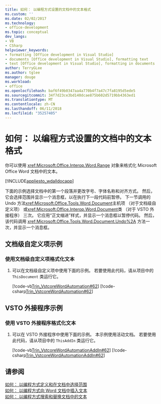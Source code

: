 ```yaml
---
title: 如何： 以编程方式设置的文档中的文本格式
ms.custom: ''
ms.date: 02/02/2017
ms.technology:
- office-development
ms.topic: conceptual
dev_langs:
- VB
- CSharp
helpviewer_keywords:
- formatting [Office development in Visual Studio]
- documents [Office development in Visual Studio], formatting text
- text [Office development in Visual Studio], formatting in documents
author: TerryGLee
ms.author: tglee
manager: douge
ms.workload:
- office
ms.openlocfilehash: baf6f49b0347aa4a770b4f7a47c7fa8195d5ede5
ms.sourcegitcommit: 34f7d23ce3bd140dcae875b602d5719bb4363ed1
ms.translationtype: MT
ms.contentlocale: zh-CN
ms.lasthandoff: 06/11/2018
ms.locfileid: "35257405"
---
```

# <a name="how-to-programmatically-format-text-in-documents"></a>如何： 以编程方式设置的文档中的文本格式
  你可以使用 <xref:Microsoft.Office.Interop.Word.Range> 对象来格式化 Microsoft Office Word 文档中的文本。  
  
 [!INCLUDE[appliesto_wdalldocapp](../vsto/includes/appliesto-wdalldocapp-md.md)]  
  
 下面的示例选择文档中的第一个段落并更改字号、字体名称和对齐方式。 然后，它会选择范围并显示一个消息框，以在执行下一段代码前暂停。 下一节调用的 Undo 方法<xref:Microsoft.Office.Tools.Word.Document>主机项 （对于文档级自定义项） 或<xref:Microsoft.Office.Interop.Word.Document>类 （对于 VSTO 外接程序） 三次。 它应用“正文缩进”样式，并显示一个消息框以暂停代码。 然后，该代码调用 <xref:Microsoft.Office.Tools.Word.Document.Undo%2A> 方法一次，并显示一个消息框。  
  
## <a name="document-level-customization-example"></a>文档级自定义项示例  
  
### <a name="to-format-text-using-a-document-level-customization"></a>使用文档级自定义项格式化文本  
  
1.  可以在文档级自定义项中使用下面的示例。 若要使用此代码，请从项目中的 `ThisDocument` 类运行它。  
  
     [!code-vb[Trin_VstcoreWordAutomation#62](../vsto/codesnippet/VisualBasic/Trin_VstcoreWordAutomationVB/ThisDocument.vb#62)]
     [!code-csharp[Trin_VstcoreWordAutomation#62](../vsto/codesnippet/CSharp/Trin_VstcoreWordAutomationCS/ThisDocument.cs#62)]  
  
## <a name="vsto-add-in-example"></a>VSTO 外接程序示例  
  
### <a name="to-format-text-using-a-vsto-add-in"></a>使用 VSTO 外接程序格式化文本  
  
1.  可以在 VSTO 外接程序中使用下面的示例。 本示例使用活动文档。 若要使用此代码，请从项目中的 `ThisAddIn` 类运行它。  
  
     [!code-vb[Trin_VstcoreWordAutomationAddIn#62](../vsto/codesnippet/VisualBasic/Trin_VstcoreWordAutomationAddIn/ThisAddIn.vb#62)]
     [!code-csharp[Trin_VstcoreWordAutomationAddIn#62](../vsto/codesnippet/CSharp/Trin_VstcoreWordAutomationAddIn/ThisAddIn.cs#62)]  
  
## <a name="see-also"></a>请参阅  
 [如何： 以编程方式定义和在文档中选择范围](../vsto/how-to-programmatically-define-and-select-ranges-in-documents.md)   
 [如何： 以编程方式向 Word 文档中插入文本](../vsto/how-to-programmatically-insert-text-into-word-documents.md)   
 [如何： 以编程方式搜索和替换文档中的文本](../vsto/how-to-programmatically-search-for-and-replace-text-in-documents.md)  
  
  